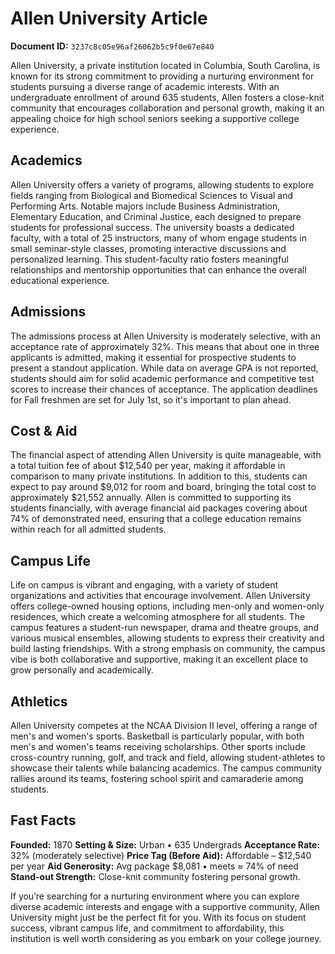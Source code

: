 # Allen University Article

**Document ID:** `3237c8c05e96af26062b5c9f0e67e840`

Allen University, a private institution located in Columbia, South Carolina, is known for its strong commitment to providing a nurturing environment for students pursuing a diverse range of academic interests. With an undergraduate enrollment of around 635 students, Allen fosters a close-knit community that encourages collaboration and personal growth, making it an appealing choice for high school seniors seeking a supportive college experience.

## Academics
Allen University offers a variety of programs, allowing students to explore fields ranging from Biological and Biomedical Sciences to Visual and Performing Arts. Notable majors include Business Administration, Elementary Education, and Criminal Justice, each designed to prepare students for professional success. The university boasts a dedicated faculty, with a total of 25 instructors, many of whom engage students in small seminar-style classes, promoting interactive discussions and personalized learning. This student-faculty ratio fosters meaningful relationships and mentorship opportunities that can enhance the overall educational experience.

## Admissions
The admissions process at Allen University is moderately selective, with an acceptance rate of approximately 32%. This means that about one in three applicants is admitted, making it essential for prospective students to present a standout application. While data on average GPA is not reported, students should aim for solid academic performance and competitive test scores to increase their chances of acceptance. The application deadlines for Fall freshmen are set for July 1st, so it's important to plan ahead.

## Cost & Aid
The financial aspect of attending Allen University is quite manageable, with a total tuition fee of about $12,540 per year, making it affordable in comparison to many private institutions. In addition to this, students can expect to pay around $9,012 for room and board, bringing the total cost to approximately $21,552 annually. Allen is committed to supporting its students financially, with average financial aid packages covering about 74% of demonstrated need, ensuring that a college education remains within reach for all admitted students.

## Campus Life
Life on campus is vibrant and engaging, with a variety of student organizations and activities that encourage involvement. Allen University offers college-owned housing options, including men-only and women-only residences, which create a welcoming atmosphere for all students. The campus features a student-run newspaper, drama and theatre groups, and various musical ensembles, allowing students to express their creativity and build lasting friendships. With a strong emphasis on community, the campus vibe is both collaborative and supportive, making it an excellent place to grow personally and academically.

## Athletics
Allen University competes at the NCAA Division II level, offering a range of men's and women's sports. Basketball is particularly popular, with both men's and women's teams receiving scholarships. Other sports include cross-country running, golf, and track and field, allowing student-athletes to showcase their talents while balancing academics. The campus community rallies around its teams, fostering school spirit and camaraderie among students.

## Fast Facts
**Founded:** 1870
**Setting & Size:** Urban • 635 Undergrads
**Acceptance Rate:** 32% (moderately selective)
**Price Tag (Before Aid):** Affordable – $12,540 per year
**Aid Generosity:** Avg package $8,081 • meets ≈ 74% of need
**Stand-out Strength:** Close-knit community fostering personal growth.

If you’re searching for a nurturing environment where you can explore diverse academic interests and engage with a supportive community, Allen University might just be the perfect fit for you. With its focus on student success, vibrant campus life, and commitment to affordability, this institution is well worth considering as you embark on your college journey.
